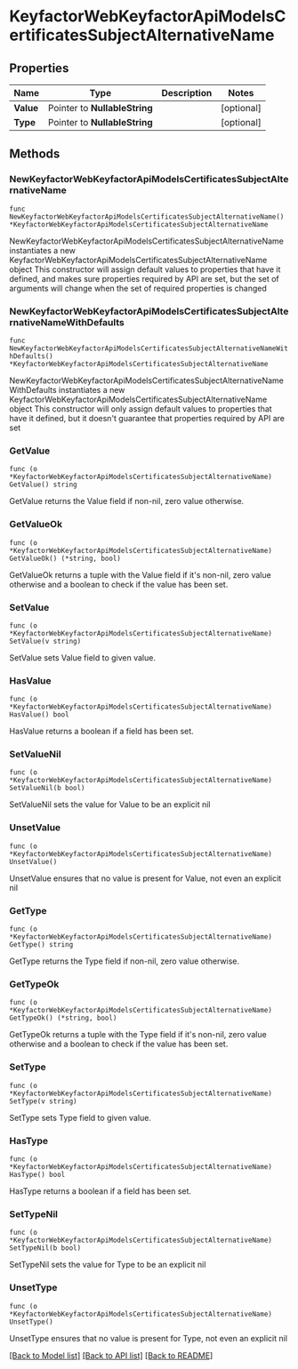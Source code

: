 # KeyfactorWebKeyfactorApiModelsCertificatesSubjectAlternativeName

## Properties

Name | Type | Description | Notes
------------ | ------------- | ------------- | -------------
**Value** | Pointer to **NullableString** |  | [optional] 
**Type** | Pointer to **NullableString** |  | [optional] 

## Methods

### NewKeyfactorWebKeyfactorApiModelsCertificatesSubjectAlternativeName

`func NewKeyfactorWebKeyfactorApiModelsCertificatesSubjectAlternativeName() *KeyfactorWebKeyfactorApiModelsCertificatesSubjectAlternativeName`

NewKeyfactorWebKeyfactorApiModelsCertificatesSubjectAlternativeName instantiates a new KeyfactorWebKeyfactorApiModelsCertificatesSubjectAlternativeName object
This constructor will assign default values to properties that have it defined,
and makes sure properties required by API are set, but the set of arguments
will change when the set of required properties is changed

### NewKeyfactorWebKeyfactorApiModelsCertificatesSubjectAlternativeNameWithDefaults

`func NewKeyfactorWebKeyfactorApiModelsCertificatesSubjectAlternativeNameWithDefaults() *KeyfactorWebKeyfactorApiModelsCertificatesSubjectAlternativeName`

NewKeyfactorWebKeyfactorApiModelsCertificatesSubjectAlternativeNameWithDefaults instantiates a new KeyfactorWebKeyfactorApiModelsCertificatesSubjectAlternativeName object
This constructor will only assign default values to properties that have it defined,
but it doesn't guarantee that properties required by API are set

### GetValue

`func (o *KeyfactorWebKeyfactorApiModelsCertificatesSubjectAlternativeName) GetValue() string`

GetValue returns the Value field if non-nil, zero value otherwise.

### GetValueOk

`func (o *KeyfactorWebKeyfactorApiModelsCertificatesSubjectAlternativeName) GetValueOk() (*string, bool)`

GetValueOk returns a tuple with the Value field if it's non-nil, zero value otherwise
and a boolean to check if the value has been set.

### SetValue

`func (o *KeyfactorWebKeyfactorApiModelsCertificatesSubjectAlternativeName) SetValue(v string)`

SetValue sets Value field to given value.

### HasValue

`func (o *KeyfactorWebKeyfactorApiModelsCertificatesSubjectAlternativeName) HasValue() bool`

HasValue returns a boolean if a field has been set.

### SetValueNil

`func (o *KeyfactorWebKeyfactorApiModelsCertificatesSubjectAlternativeName) SetValueNil(b bool)`

 SetValueNil sets the value for Value to be an explicit nil

### UnsetValue
`func (o *KeyfactorWebKeyfactorApiModelsCertificatesSubjectAlternativeName) UnsetValue()`

UnsetValue ensures that no value is present for Value, not even an explicit nil
### GetType

`func (o *KeyfactorWebKeyfactorApiModelsCertificatesSubjectAlternativeName) GetType() string`

GetType returns the Type field if non-nil, zero value otherwise.

### GetTypeOk

`func (o *KeyfactorWebKeyfactorApiModelsCertificatesSubjectAlternativeName) GetTypeOk() (*string, bool)`

GetTypeOk returns a tuple with the Type field if it's non-nil, zero value otherwise
and a boolean to check if the value has been set.

### SetType

`func (o *KeyfactorWebKeyfactorApiModelsCertificatesSubjectAlternativeName) SetType(v string)`

SetType sets Type field to given value.

### HasType

`func (o *KeyfactorWebKeyfactorApiModelsCertificatesSubjectAlternativeName) HasType() bool`

HasType returns a boolean if a field has been set.

### SetTypeNil

`func (o *KeyfactorWebKeyfactorApiModelsCertificatesSubjectAlternativeName) SetTypeNil(b bool)`

 SetTypeNil sets the value for Type to be an explicit nil

### UnsetType
`func (o *KeyfactorWebKeyfactorApiModelsCertificatesSubjectAlternativeName) UnsetType()`

UnsetType ensures that no value is present for Type, not even an explicit nil

[[Back to Model list]](../README.md#documentation-for-models) [[Back to API list]](../README.md#documentation-for-api-endpoints) [[Back to README]](../README.md)



